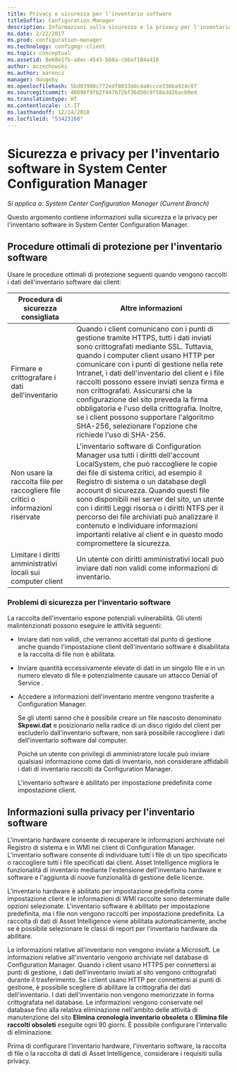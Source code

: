 ```yaml
---
title: Privacy e sicurezza per l'inventario software
titleSuffix: Configuration Manager
description: Informazioni sulla sicurezza e la privacy per l'inventario software in System Center Configuration Manager.
ms.date: 2/22/2017
ms.prod: configuration-manager
ms.technology: configmgr-client
ms.topic: conceptual
ms.assetid: 8e68e1fb-a8ec-4543-bb8a-cbbaf184a418
author: aczechowski
ms.author: aaroncz
manager: dougeby
ms.openlocfilehash: 5bd03980c772edf8033ddc4a8ccce336ba924c07
ms.sourcegitcommit: 48098f9fb2f447672bf36d50c9f58a3d26acb9ed
ms.translationtype: HT
ms.contentlocale: it-IT
ms.lasthandoff: 12/14/2018
ms.locfileid: "53423168"
---
```

# <a name="security-and-privacy-for-software-inventory-in-system-center-configuration-manager"></a>Sicurezza e privacy per l'inventario software in System Center Configuration Manager

*Si applica a: System Center Configuration Manager (Current Branch)*

Questo argomento contiene informazioni sulla sicurezza e la privacy per l'inventario software in System Center Configuration Manager.  

##  <a name="BKMK_Security_HardwareInventory"></a> Procedure ottimali di protezione per l'inventario software  
 Usare le procedure ottimali di protezione seguenti quando vengono raccolti i dati dell'inventario software dai client:  

|Procedura di sicurezza consigliata|Altre informazioni|  
|----------------------------|----------------------|  
|Firmare e crittografare i dati dell'inventario|Quando i client comunicano con i punti di gestione tramite HTTPS, tutti i dati inviati sono crittografati mediante SSL. Tuttavia, quando i computer client usano HTTP per comunicare con i punti di gestione nella rete Intranet, i dati dell'inventario del client e i file raccolti possono essere inviati senza firma e non crittografati. Assicurarsi che la configurazione del sito preveda la firma obbligatoria e l'uso della crittografia. Inoltre, se i client possono supportare l'algoritmo SHA-256, selezionare l'opzione che richiede l'uso di SHA-256.|  
|Non usare la raccolta file per raccogliere file critici o informazioni riservate|L'inventario software di Configuration Manager usa tutti i diritti dell'account LocalSystem, che può raccogliere le copie dei file di sistema critici, ad esempio il Registro di sistema o un database degli account di sicurezza. Quando questi file sono disponibili nel server del sito, un utente con i diritti Leggi risorsa o i diritti NTFS per il percorso dei file archiviati può analizzare il contenuto e individuare informazioni importanti relative al client e in questo modo compromettere la sicurezza.|  
|Limitare i diritti amministrativi locali sui computer client|Un utente con diritti amministrativi locali può inviare dati non validi come informazioni di inventario.|  

### <a name="security-issues-for-software-inventory"></a>Problemi di sicurezza per l'inventario software  
 La raccolta dell'inventario espone potenziali vulnerabilità. Gli utenti malintenzionati possono eseguire le attività seguenti:  

- Inviare dati non validi, che verranno accettati dal punto di gestione anche quando l'impostazione client dell'inventario software è disabilitata e la raccolta di file non è abilitata.  

- Inviare quantità eccessivamente elevate di dati in un singolo file e in un numero elevato di file e potenzialmente causare un attacco Denial of Service .  

- Accedere a informazioni dell'inventario mentre vengono trasferite a Configuration Manager.  

  Se gli utenti sanno che è possibile creare un file nascosto denominato **Skpswi.dat** e posizionarlo nella radice di un disco rigido del client per escluderlo dall'inventario software, non sarà possibile raccogliere i dati dell'inventario software dal computer.  

  Poiché un utente con privilegi di amministratore locale può inviare qualsiasi informazione come dati di inventario, non considerare affidabili i dati di inventario raccolti da Configuration Manager.  

  L'inventario software è abilitato per impostazione predefinita come impostazione client.  

##  <a name="BKMK_Privacy_HardwareInventory"></a> Informazioni sulla privacy per l'inventario software  
 L'inventario hardware consente di recuperare le informazioni archiviate nel Registro di sistema e in WMI nei client di Configuration Manager. L'inventario software consente di individuare tutti i file di un tipo specificato o raccogliere tutti i file specificati dai client. Asset Intelligence migliora le funzionalità di inventario mediante l'estensione dell'inventario hardware e software e l'aggiunta di nuove funzionalità di gestione delle licenze.  

 L'inventario hardware è abilitato per impostazione predefinita come impostazione client e le informazioni di WMI raccolte sono determinate dalle opzioni selezionate. L'inventario software è abilitato per impostazione predefinita, ma i file non vengono raccolti per impostazione predefinita. La raccolta di dati di Asset Intelligence viene abilitata automaticamente, anche se è possibile selezionare le classi di report per l'inventario hardware da abilitare.  

 Le informazioni relative all'inventario non vengono inviate a Microsoft. Le informazioni relative all'inventario vengono archiviate nel database di Configuration Manager. Quando i client usano HTTPS per connettersi ai punti di gestione, i dati dell'inventario inviati al sito vengono crittografati durante il trasferimento. Se i client usano HTTP per connettersi ai punti di gestione, è possibile scegliere di abilitare la crittografia dei dati dell'inventario. I dati dell'inventario non vengono memorizzate in forma crittografata nel database. Le informazioni vengono conservate nel database fino alla relativa eliminazione nell'ambito delle attività di manutenzione del sito **Elimina cronologia inventario obsoleta** o **Elimina file raccolti obsoleti** eseguite ogni 90 giorni. È possibile configurare l'intervallo di eliminazione.  

 Prima di configurare l'inventario hardware, l'inventario software, la raccolta di file o la raccolta di dati di Asset Intelligence, considerare i requisiti sulla privacy.  
